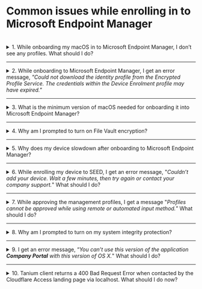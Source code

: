 # Common issues while enrolling in to Microsoft Endpoint Manager

<br>
<details>
  <summary>1. While onboarding my macOS in to Microsoft Endpoint Manager, I don’t see any profiles. What should I do?</summary>
  <ol>
    <li>Make sure that you have signed in to the <strong>Company Portal</strong> app and see if profiles are listed. If you do not see any profiles listed, go to step 2.</li>
    <li>Create another local user account and sign in to the <strong>Company Portal</strong> app.</li>
    <li>Repeat the process to setup Microsoft Endpoint Manager on your device.</li>
  </ol>  
  </details>
  <hr />
  <details>
  <summary>2. While onboarding to Microsoft Endpoint Manager, I get an error message, <em>"Could not download the identity profile from the Encrypted Profile Service. The credentials within the Device Enrolment profile may have expired."</em></summary>

  One of the possible reasons could be that your device was earlier onboarded by another user in Microsoft Endpoint Manager and was not offboarded properly.  

  To confirm if that is the case, contact the [SEED team](mailto:gcc2.0_support@tech.gov.sg)  with your device serial number. The SEED team can verify if your device was previously enrolled in Microsoft Endpoint Manager under a different user. If this is confirmed, offboard it properly before proceeding to onboard again.

  </details>
  <hr />

  <details>
    <summary>
    3. What is the minimum version of macOS needed for onboarding it into Microsoft Endpoint Manager?
    </summary>

  Big Sur 11 is the minimum version needed for a successful onboarding. If your macOS is an earlier version, ensure to [upgrade it to a later macOS version](https://support.apple.com/downloads/macos).

  </details>
  <hr />

  <details>
    <summary>
  4. Why am I prompted to turn on File Vault encryption? </summary>

  File Vault encryption is needed to ensure device security and compliance.
  </details>
  <hr />
  <details>
  <summary>
  5. Why does my device slowdown after onboarding to Microsoft Endpoint Manager?</summary>

  SEED is designed to use **Microsoft Defender for Endpoint** to ensure device is free from malware, prevent and respond to advanced threats. If there is any other antivirus or anti-malware running simultaneously, it could compromise the operating system's performance. To resolve this, disable or uninstall antivirus other than **Microsoft Defender for Endpoint**.

  </details>
  <hr />

  <details>
  <summary>
  6. While enrolling my device to SEED, I get an error message, "<em>Couldn’t add your device. Wait a few minutes, then try again or contact your company support.</em>" What should I do?
  </summary>

  As suggested wait for few minutes, retry enrolling your device to Microsoft Endpoint Manager and click <strong>Approve</strong> in the management profile.
  </details>
  <hr />

  <details>
  <summary>
  7. While approving the management profiles, I get a message "<em>Profiles cannot be approved while using remote or automated input method.</em>” What should I do?
  </summary>

  [Upgrade your macOS to the latest version](https://support.apple.com/downloads/macos) and ensure there is enough disk space available on your Mac device before retrying.
  </details>
  <hr />

<details>
  <summary>
  8. Why am I prompted to turn on my system integrity protection?
  </summary>

  It is a policy requirement by the SEED team. System Integrity Protection is a security technology in OS X El Capitan and later that's designed to help prevent potentially malicious software from modifying protected files and folders on your macOS. System Integrity Protection restricts the root user account and limits the actions that the root user can perform on protected parts of the macOS.

 </details><hr />
<details>
 <summary>
 9. I get an error message, “<em>You can’t use this version of the application <strong>Company Portal</strong> with this version of OS X.</em>" What should I do?</summary>

 [Upgrade to a later macOS version](https://support.apple.com/downloads/macos) and try again.
 </details>
 <hr />
 <details>
  <summary>
  10. Tanium client returns a 400 Bad Request Error when contacted by the Cloudflare Access landing page via localhost. What should I do now? </summary>

  This is due to the time synchronisation issue between Cloudflare and Tanium client. To fix this, resync the local time of your macOS or Windows machine.

  To check and sync your device time with the internet time server:
  <details><summary><strong>For macOS device</strong></summary>
  <ol>
   <li>From the <strong>Apple</strong> menu, select <strong>System Preferences</strong>.</li>

   <li>Go to <strong>Date & Time</strong>.</li>

   <li>Click the <strong>Lock</strong> icon.</li>

   <li>Select <strong>Set date and time automatically</strong> checkbox.  If you’d like to use a custom network time server, enter the domain name of the server.</li>
  </ol>
  </details>
  <details><summary><strong>For Windows 10 device</strong></summary>
  <ol>
  <li>Open the <strong>Start</strong> menu and click <strong>Settings</strong>. </li>
  <li>Choose <strong>Time & Language</strong>.</li>
  <li>Turn on <strong>Set time automatically</strong>.</li>
  <li>Click <strong>Sync now</strong> to synchronise with the time server.</li>

  <li>If you’d like to use a custom network time server, click <strong>Date, time & regional formatting</strong> from <strong>Related Settings</strong> at the upper-right corner. The <strong>Region</strong> settings page is displayed.</li>

  <li>Click <strong>Additional date, time & regional settings</strong> from Related settings</strong> at the upper-right corner. The Clock and Region settings page is displayed. </li>

  <li>Click <strong>Date and Time</strong>.</li>

  <li>Go to <strong>Internet Time</strong> tab and click <strong>Change settings</strong>.</li>

  <li>Enter the domain name of the server.</li>
  </ol>
  </details>  
  <hr />

<details>
<summary>
11. After onboarding to SEED, I did not receive the successfully onboarded email. What should I do?</summary>

<p>This can happen if Defender ATP or any other antivirus already installed on the device was not completely removed before onboarding in to SEED.</p>

- [Verify if Microsoft Defender is configured correctly for your OS](verify-microsoft-defender-is-configured-correctly-for-your-os).

- Check if Tanium and Cloudflare are installed. These applications will be automatically installed while enrolling your device in to SEED. If they are not installed, contact SEED team(mailto:gcc2.0_support@tech.gov.sg).

</details>
<hr />
<details>
<summary>
12. What should I do if my device does not get renamed automatically after onboarding to SEED?
</summary>

<p>This can happen if Defender ATP or any other antivirus already installed on the device was not completely removed before onboarding in to SEED.</p>

To confirm this, [Verify if Microsoft Defender is configured correctly for your OS](verify-microsoft-defender-is-configured-correctly-for-your-os)..

</details>
<hr />
<details>
<summary>
13. Microsoft Defender was not automatically installed after enrolling in Company Portal? </summary>
<p>This can happen if Defender ATP or any other antivirus already installed on the device was not completely removed before onboarding in to SEED.</p>

To confirm this, [Verify if Microsoft Defender is configured correctly for your OS](verify-microsoft-defender-is-configured-correctly-for-your-os).

</details>
<hr />

<details>
<summary>14. I am unable to connect to AWS VPN client on port 443? </summary>
<p>This is a known issue with Microsoft Defender version 101.54.16. To resolve this, install Microsoft Defender version 101.56.35 or later.</p>
</details>
<hr />

